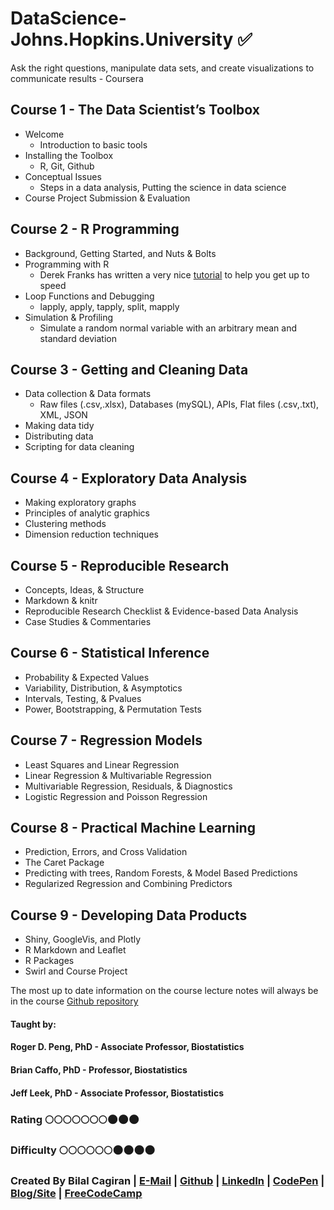 # DataScience-Johns.Hopkins.University :white_check_mark:
Ask the right questions, manipulate data sets, and create visualizations to communicate results - Coursera

## Course 1 - The Data Scientist’s Toolbox
* Welcome
  * Introduction to basic tools
* Installing the Toolbox
  * R, Git, Github
* Conceptual Issues
  * Steps in a data analysis, Putting the science in data science
* Course Project Submission & Evaluation

## Course 2 - R Programming
* Background, Getting Started, and Nuts & Bolts
* Programming with R
  * Derek Franks has written a very nice [tutorial](https://github.com/rdpeng/practice_assignment/blob/master/practice_assignment.rmd) to help you get up to speed
* Loop Functions and Debugging
  * lapply, apply, tapply, split, mapply
* Simulation & Profiling
  * Simulate a random normal variable with an arbitrary mean and standard deviation

## Course 3 - Getting and Cleaning Data
* Data collection & Data formats
  * Raw files (.csv,.xlsx), Databases (mySQL), APIs, Flat files (.csv,.txt), XML, JSON
* Making data tidy
* Distributing data
* Scripting for data cleaning

## Course 4 - Exploratory Data Analysis
* Making exploratory graphs
* Principles of analytic graphics
* Clustering methods
* Dimension reduction techniques

## Course 5 - Reproducible Research
* Concepts, Ideas, & Structure
* Markdown & knitr
* Reproducible Research Checklist & Evidence-based Data Analysis
* Case Studies & Commentaries

## Course 6 - Statistical Inference
* Probability & Expected Values
* Variability, Distribution, & Asymptotics
* Intervals, Testing, & Pvalues
* Power, Bootstrapping, & Permutation Tests

## Course 7 - Regression Models
* Least Squares and Linear Regression
* Linear Regression & Multivariable Regression
* Multivariable Regression, Residuals, & Diagnostics
* Logistic Regression and Poisson Regression

## Course 8 - Practical Machine Learning
* Prediction, Errors, and Cross Validation
* The Caret Package
* Predicting with trees, Random Forests, & Model Based Predictions
* Regularized Regression and Combining Predictors

## Course 9 - Developing Data Products
* Shiny, GoogleVis, and Plotly
* R Markdown and Leaflet
* R Packages
* Swirl and Course Project 

The most up to date information on the course lecture notes will always be in the course [Github repository](https://github.com/DataScienceSpecialization/courses)

#### Taught by: 
#### Roger D. Peng, PhD - Associate Professor, Biostatistics
#### Brian Caffo, PhD - Professor, Biostatistics
#### Jeff Leek, PhD - Associate Professor, Biostatistics

### Rating :full_moon::full_moon::full_moon::full_moon::full_moon::full_moon::full_moon::new_moon::new_moon::new_moon:
### Difficulty :full_moon::full_moon::full_moon::full_moon::full_moon::full_moon::new_moon::new_moon::new_moon::new_moon:

### Created By Bilal Cagiran | [E-Mail](mailto:bcagiran@hotmail.com) | [Github](https://github.com/extwiii/) | [LinkedIn](https://linkedin.com/in/bilalcagiran) | [CodePen](http://codepen.io/extwiii/) | [Blog/Site](http://bilalcagiran.com) | [FreeCodeCamp](https://www.freecodecamp.com/extwiii) 
